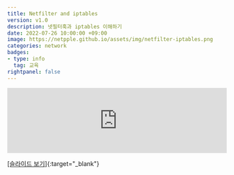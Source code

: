 ```yaml
---
title: Netfilter and iptables
version: v1.0
description: 넷필터훅과 iptables 이해하기
date: 2022-07-26 10:00:00 +09:00
image: https://netpple.github.io/assets/img/netfilter-iptables.png
categories: network
badges:
- type: info
  tag: 교육
rightpanel: false
---
```


<div class="responsive-wrap">
  <iframe src="https://docs.google.com/presentation/d/e/2PACX-1vS5h5wUOVgN0NkFygNOumy219RjJ3ADmrn-D7sdUojbczjuIMKxa7r3kEbyz3B_nC4LmoikJhNdNb8g/embed?start=false&loop=false&delayms=3000" frameborder="0" width="100%" allowfullscreen="true" mozallowfullscreen="true" webkitallowfullscreen="true"></iframe>
</div>

[[슬라이드 보기]](https://docs.google.com/presentation/d/1tXS3N0196WmdaWYa0ZLVpIMt7uDQdBO6PGdq25z0gvs/edit#){:target="_blank"}


